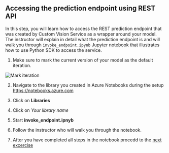 ## Accessing the prediction endpoint using REST API

In this step, you will learn how to access the REST prediction endpoint that was created by Custom Vision Service as a wrapper around your model. The instructor will explain in detail what the prediction endpoint is and will walk you through `invoke_endpoint.ipynb` Jupyter notebook that illustrates how to use Python SDK to access the service.

1. Make sure to mark the current version of your model as the default iteration.

![Mark iteration](images/img12.PNG)


2. Navigate to the library you created in Azure Notebooks during the setup
https://notebooks.azure.com

3. Click on **Libraries**

4. Click on *Your library name*
   
5. Start **invoke_endpoint.ipnyb**

6. Follow the instructor who will walk you through the notebook.

7. After you have completed all steps in the notebook procedd to the [next excercise](export.md)

